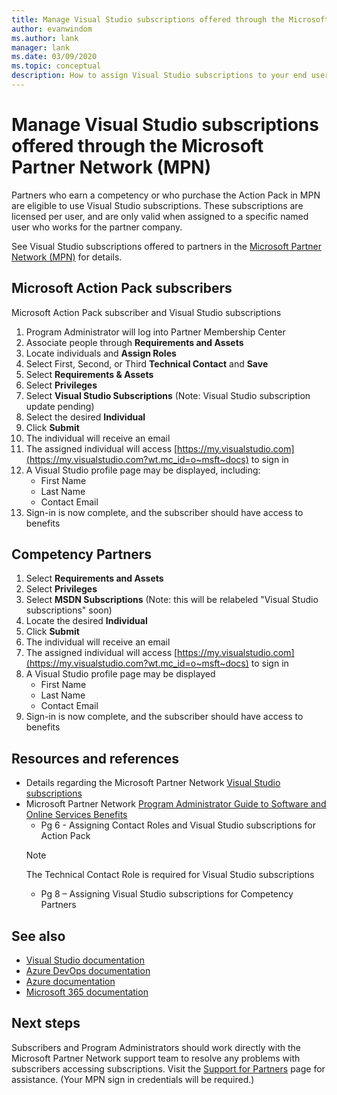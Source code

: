 ```yaml
---
title: Manage Visual Studio subscriptions offered through the Microsoft Partner Network (MPN) | Microsoft Docs
author: evanwindom
ms.author: lank
manager: lank
ms.date: 03/09/2020
ms.topic: conceptual
description: How to assign Visual Studio subscriptions to your end users, for MPN partners.
---
```


# Manage Visual Studio subscriptions offered through the Microsoft Partner Network (MPN)
Partners who earn a competency or who purchase the Action Pack in MPN are eligible to use Visual Studio subscriptions. These subscriptions are licensed per user, and are only valid when assigned to a specific named user who works for the partner company.

See Visual Studio subscriptions offered to partners in the [Microsoft Partner Network (MPN)](program-mpn.md) for details.

## Microsoft Action Pack subscribers
Microsoft Action Pack subscriber and Visual Studio subscriptions
1. Program Administrator will log into Partner Membership Center
2. Associate people through **Requirements and Assets**
3. Locate individuals and **Assign Roles**
4. Select First, Second, or Third **Technical Contact** and **Save**
5. Select **Requirements & Assets**
6. Select **Privileges**
7. Select **Visual Studio Subscriptions** (Note: Visual Studio subscription update pending)
8. Select the desired **Individual**
9. Click **Submit**
10. The individual will receive an email
11. The assigned individual will access [https://my.visualstudio.com](https://my.visualstudio.com?wt.mc_id=o~msft~docs) to sign in
12. A Visual Studio profile page may be displayed, including:
    - First Name
    - Last Name
    - Contact Email
13. Sign-in is now complete, and the subscriber should have access to benefits

## Competency Partners
1. Select **Requirements and Assets**
2. Select **Privileges**
3. Select **MSDN Subscriptions** (Note:  this will be relabeled "Visual Studio subscriptions" soon)
4. Locate the desired **Individual**
5. Click **Submit**
6. The individual will receive an email
7. The assigned individual will access [https://my.visualstudio.com](https://my.visualstudio.com?wt.mc_id=o~msft~docs) to sign in
8. A Visual Studio profile page may be displayed
    - First Name
    - Last Name
    - Contact Email
9. Sign-in is now complete, and the subscriber should have access to benefits

## Resources and references
- Details regarding the Microsoft Partner Network [Visual Studio subscriptions](https://partner.microsoft.com/membership/msdn-subscriptions)
- Microsoft Partner Network [Program Administrator Guide to Software and Online Services Benefits](https://assetsprod.microsoft.com/mpn/Program-Administrator-Guide-to-Software-and-Online-Services-Benefits)
  - Pg 6 - Assigning Contact Roles and Visual Studio subscriptions for Action Pack
  > [!NOTE]
  > The Technical Contact Role is required for Visual Studio subscriptions
  - Pg 8 – Assigning Visual Studio subscriptions for Competency Partners

## See also
- [Visual Studio documentation](https://docs.microsoft.com/visualstudio/)
- [Azure DevOps documentation](https://docs.microsoft.com/azure/devops/)
- [Azure documentation](https://docs.microsoft.com/azure/)
- [Microsoft 365 documentation](https://docs.microsoft.com/microsoft-365/)

## Next steps
Subscribers and Program Administrators should work directly with the Microsoft Partner Network support team to resolve any problems with subscribers accessing subscriptions. Visit the [Support for Partners](https://partner.microsoft.com/support) page for assistance. (Your MPN sign in credentials will be required.)



